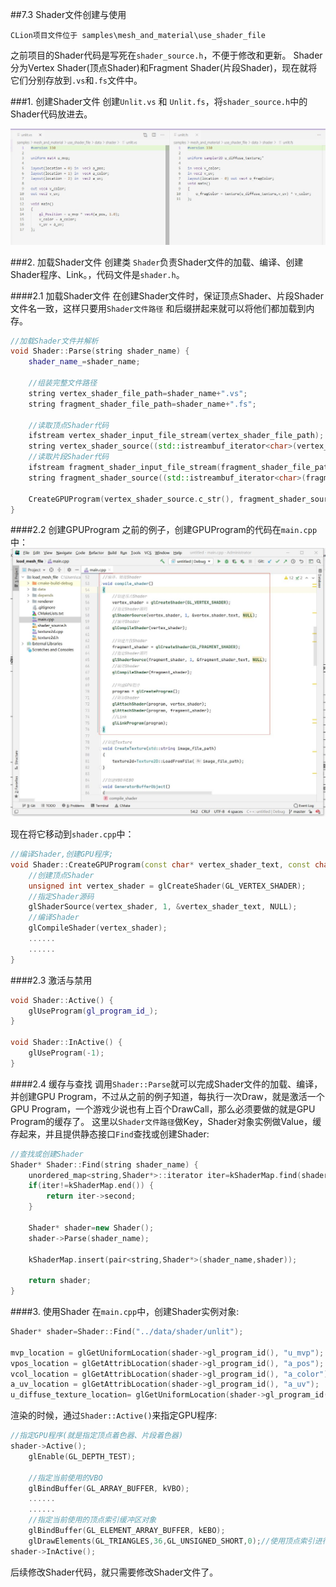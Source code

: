 ##7.3 Shader文件创建与使用

    CLion项目文件位于 samples\mesh_and_material\use_shader_file

之前项目的Shader代码是写死在`shader_source.h`，不便于修改和更新。
Shader分为Vertex Shader(顶点Shader)和Fragment Shader(片段Shader)，现在就将它们分别存放到`.vs`和`.fs`文件中。

###1. 创建Shader文件
创建`Unlit.vs` 和 `Unlit.fs`，将`shader_source.h`中的Shader代码放进去。

![](../../imgs/mesh_and_material/use_shader_file/vs_and_fs_file.jpg)


###2. 加载Shader文件
创建类 `Shader`负责Shader文件的加载、编译、创建Shader程序、Link。，代码文件是`shader.h`。

####2.1 加载Shader文件
在创建Shader文件时，保证顶点Shader、片段Shader文件名一致，这样只要用`Shader文件路径` 和后缀拼起来就可以将他们都加载到内存。

```c++
//加载Shader文件并解析
void Shader::Parse(string shader_name) {
    shader_name_=shader_name;

    //组装完整文件路径
    string vertex_shader_file_path=shader_name+".vs";
    string fragment_shader_file_path=shader_name+".fs";

    //读取顶点Shader代码
    ifstream vertex_shader_input_file_stream(vertex_shader_file_path);
    string vertex_shader_source((std::istreambuf_iterator<char>(vertex_shader_input_file_stream)),std::istreambuf_iterator<char>());
    //读取片段Shader代码
    ifstream fragment_shader_input_file_stream(fragment_shader_file_path);
    string fragment_shader_source((std::istreambuf_iterator<char>(fragment_shader_input_file_stream)),std::istreambuf_iterator<char>());

    CreateGPUProgram(vertex_shader_source.c_str(), fragment_shader_source.c_str());
}
```

####2.2 创建GPUProgram
之前的例子，创建GPUProgram的代码在`main.cpp`中：
![](../../imgs/mesh_and_material/use_shader_file/creategpuprogram_in_main_cpp.jpg)

现在将它移动到`shader.cpp`中：
```c++
//编译Shader,创建GPU程序;
void Shader::CreateGPUProgram(const char* vertex_shader_text, const char* fragment_shader_text) {
    //创建顶点Shader
    unsigned int vertex_shader = glCreateShader(GL_VERTEX_SHADER);
    //指定Shader源码
    glShaderSource(vertex_shader, 1, &vertex_shader_text, NULL);
    //编译Shader
    glCompileShader(vertex_shader);
    ......
    ......
}
```

####2.3 激活与禁用

```c++
void Shader::Active() {
    glUseProgram(gl_program_id_);
}

void Shader::InActive() {
    glUseProgram(-1);
}
```

####2.4 缓存与查找
调用`Shader::Parse`就可以完成Shader文件的加载、编译，并创建GPU Program，不过从之前的例子知道，每执行一次Draw，就是激活一个GPU Program，一个游戏少说也有上百个DrawCall，那么必须要做的就是GPU Program的缓存了。
这里以`Shader文件路径`做Key，Shader对象实例做Value，缓存起来，并且提供静态接口`Find`查找或创建Shader:
```c++
//查找或创建Shader
Shader* Shader::Find(string shader_name) {
    unordered_map<string,Shader*>::iterator iter=kShaderMap.find(shader_name);
    if(iter!=kShaderMap.end()) {
        return iter->second;
    }

    Shader* shader=new Shader();
    shader->Parse(shader_name);

    kShaderMap.insert(pair<string,Shader*>(shader_name,shader));

    return shader;
}
```

####3. 使用Shader
在`main.cpp`中，创建Shader实例对象:

```c++
Shader* shader=Shader::Find("../data/shader/unlit");

mvp_location = glGetUniformLocation(shader->gl_program_id(), "u_mvp");
vpos_location = glGetAttribLocation(shader->gl_program_id(), "a_pos");
vcol_location = glGetAttribLocation(shader->gl_program_id(), "a_color");
a_uv_location = glGetAttribLocation(shader->gl_program_id(), "a_uv");
u_diffuse_texture_location= glGetUniformLocation(shader->gl_program_id(), "u_diffuse_texture");
```

渲染的时候，通过`Shader::Active()`来指定GPU程序:
```c++
//指定GPU程序(就是指定顶点着色器、片段着色器)
shader->Active();
    glEnable(GL_DEPTH_TEST);

    //指定当前使用的VBO
    glBindBuffer(GL_ARRAY_BUFFER, kVBO);
    ......
    ......
    //指定当前使用的顶点索引缓冲区对象
    glBindBuffer(GL_ELEMENT_ARRAY_BUFFER, kEBO);
    glDrawElements(GL_TRIANGLES,36,GL_UNSIGNED_SHORT,0);//使用顶点索引进行绘制，最后的0表示数据偏移量。
shader->InActive();
```

后续修改Shader代码，就只需要修改Shader文件了。